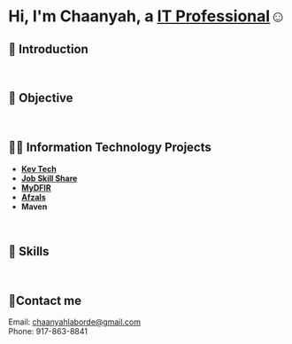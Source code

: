 <h1>Hi, I'm Chaanyah, a <a href="https://linkedin.com/in/claborde/">IT Professional</a>☺</h1>

<h2>👋 Introduction</h2>


<br>

<h2>💼 Objective</h2>


<br>

<h2>👨‍💻 Information Technology Projects</h2>

- <b>[Kev Tech](https://github.com/clabordec/kevtech)</b>
- <b>[Job Skill Share](https://github.com/clabordec/jobskillshare)</b>
- <b>[MyDFIR](https://github.com/clabordec/mydfir)</b>
- <b>[Afzals](https://github.com/clabordec/afzals)</b>
- <b>Maven</b>


<br>

<h2>🦾 Skills</h2>


<br>


<h2>🤳Contact me</h2>
Email: <a href="mailto:chaanyahlaborde@gmail.com" target="_blank">chaanyahlaborde@gmail.com</a> <br>
Phone: 917-863-8841
